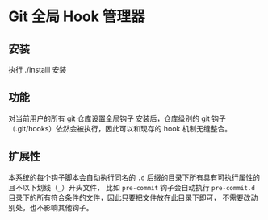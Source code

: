 # Git 全局 Hook 管理器

## 安装

执行 ./installl 安装

## 功能

对当前用户的所有 git 仓库设置全局钩子
安装后，仓库级别的 git 钩子（.git/hooks）依然会被执行，因此可以和现存的 hook 机制无缝整合。

## 扩展性

本系统的每个钩子脚本会自动执行同名的 `.d` 后缀的目录下所有具有可执行属性的且不以下划线（`_`）开头文件，
比如 `pre-commit` 钩子会自动执行 `pre-commit.d` 目录下的所有符合条件的文件，因此只要把文件放在此目录下即可，
不需要改动别处，也不影响其他钩子。
